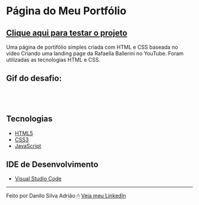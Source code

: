 # Página do Meu Portfólio

<a href="https://danilosilvaadriao.github.io/Pagina-do-Meu-Portifolio/"><h2>Clique aqui para testar o projeto</h2></a>

Uma página de portifólio simples criada com HTML e CSS baseada no vídeo Criando uma landing page da Rafaella Ballerini no YouTube.
Foram utilizadas as tecnologias HTML e CSS.
<br>

<h2> Gif do desafio: <h2> <br>


  
   ## Tecnologias
  - [HTML5](https://html.spec.whatwg.org/multipage/)
  - [CSS3](https://www.w3.org/TR/css3-roadmap/)
  - [JavaScript](https://developer.mozilla.org/pt-BR/docs/Web/JavaScript)
  
  ## IDE de Desenvolvimento
  - [Visual Studio Code](https://code.visualstudio.com/)
  
  ---
  
Feito por Danilo Silva Adrião 🖱 [Veja meu LinkedIn](https://www.linkedin.com/in/danilosilvaadriao)
